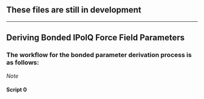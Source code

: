 ## These files are still in development
---
## Deriving Bonded IPolQ Force Field Parameters

### The workflow for the bonded parameter derivation process is as follows:

*Note*

#### Script 0
